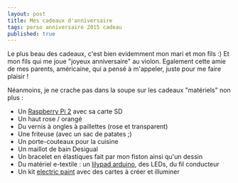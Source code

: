 ```yaml
---
layout: post
title: Mes cadeaux d'anniversaire
tags: perso anniversaire 2015 cadeau
published: true
---
```

Le plus beau des cadeaux, c'est bien evidemment mon mari et mon fils :) Et mon fils qui me joue "joyeux anniversaire" au violon. Egalement cette amie de mes parents, américaine, qui a pensé à m'appeler, juste pour me faire plaisir !

Néanmoins, je ne crache pas dans la soupe sur les cadeaux "matériels" non plus :

* Un [Raspberry Pi 2](https://www.raspberrypi.org/products/raspberry-pi-2-model-b/) avec sa carte SD
* Un haut rose / orangé
* Du vernis à ongles à paillettes (rose et transparent)
* Une friteuse (avec un sac de patates ;)
* Un porte-couteaux pour la cuisine
* Un maillot de bain Desigual
* Un bracelet en élastiques fait par mon fiston ainsi qu'un dessin
* Du matériel e-textile : un [lilypad arduino](http://www.arduino.cc/en/Main/ArduinoBoardLilyPad), des LEDs, du fil conducteur
* Un kit [electric paint](http://www.bareconductive.com/shop/flashing-card-set-conductive-encounters/) avec des cartes à créer et illuminer

